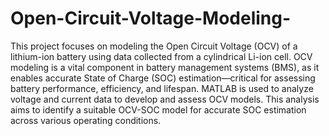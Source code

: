 # Open-Circuit-Voltage-Modeling-

This project focuses on modeling the Open Circuit Voltage (OCV) of a lithium-ion
battery using data collected from a cylindrical Li-ion cell. OCV modeling is a vital
component in battery management systems (BMS), as it enables accurate State of Charge
(SOC) estimation—critical for assessing battery performance, efficiency, and lifespan.
MATLAB is used to analyze voltage and current data to develop and assess OCV
models. This analysis aims to identify a suitable OCV-SOC model for accurate SOC
estimation across various operating conditions.
